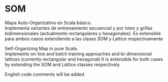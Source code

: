 # SOM

Mapa Auto-Organizativo en Scala básico.<br/>
Implementa variantes de entrenamiento secuencial y por lotes y grillas bidimensionales (actualmente rectangulares y hexagonales).
Es extensible para ambos casos extendiendo a las clases SOM y Lattice respectivamente

Self-Organizing Map in pure Scala.<br/>
Implements on-line and batch training approaches and bi-dimensional lattices (currently rectangular and hexagonal)
It is extensible for both cases by extending the SOM and Lattice classes respectively.

English code comments will be added 
